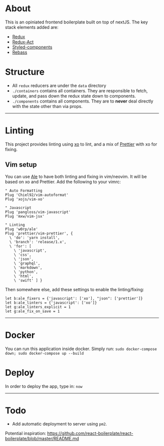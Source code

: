 # About
This is an opiniated frontend boilerplate built on top of nextJS. The key stack elements added are:
- [ Redux ](https://redux.js.org/)
- [Redux-Act](https://github.com/pauldijou/redux-act)
- [Styled-components](https://www.styled-components.com/)
- [ Rebass ](https://rebassjs.org/)

# Structure
- All `redux` reducers are under the `data` directory
- `./containers` contains all containers. They are responsible to fetch, update, and pass down the redux state down to components.
- `./components` contains all components. They are to **never** deal directly with the state other than via props.

----

# Linting
This project provides linting using [xo](https://github.com/xojs/xo) to lint, and a mix of [Prettier](https://prettier.io/) with xo for fixing.

## Vim setup
You can use [Ale](https://github.com/w0rp/ale) to have both linting and fixing in vim/neovim. It will be based on xo and Prettier.
Add the following to your vimrc:

```
" Auto Formatting
Plug 'Chiel92/vim-autoformat'
Plug 'xojs/vim-xo'

" Javascript
Plug 'pangloss/vim-javascript'
Plug 'mxw/vim-jsx'

" Linting
Plug 'w0rp/ale'
Plug 'prettier/vim-prettier', {
  \ 'do': 'yarn install',
  \ 'branch': 'release/1.x',
  \ 'for': [
    \ 'javascript',
    \ 'css',
    \ 'json',
    \ 'graphql',
    \ 'markdown',
    \ 'python',
    \ 'html',
    \ 'swift' ] }
```

Then somewhere else, add these settings to enable the linting/fixing:

```
let b:ale_fixers = {'javascript': ['xo'], "json": ['prettier']}
let b:ale_linters = {'javascript': ['xo']}
let g:ale_linters_explicit = 1
let g:ale_fix_on_save = 1
```

----

# Docker
You can run this application inside docker. Simply run:
`sudo docker-compose down; sudo docker-compose up --build`

# Deploy
In order to deploy the app, type in: `now`

----

# Todo
- Add automatic deployment to server using `pm2`.


Potential inspiration: https://github.com/react-boilerplate/react-boilerplate/blob/master/README.md
